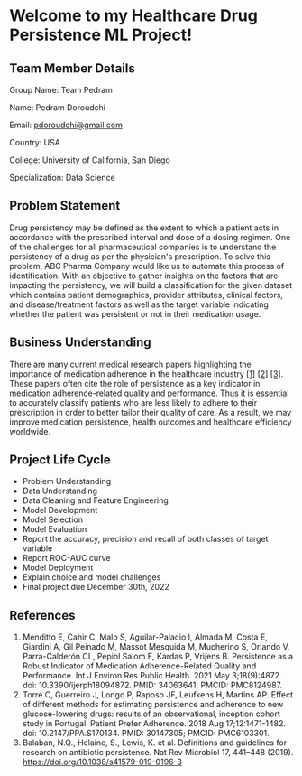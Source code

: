 # Welcome to my Healthcare Drug Persistence ML Project!

## Team Member Details

Group Name: Team Pedram

Name: Pedram Doroudchi

Email: pdoroudchi@gmail.com

Country: USA

College: University of California, San Diego

Specialization: Data Science

## Problem Statement

Drug persistency may be defined as the extent to which a patient acts in accordance with the prescribed interval and dose of a dosing regimen. One of the challenges for all pharmaceutical companies is to understand the persistency of a drug as per the physician's prescription. To solve this problem, ABC Pharma Company would like us to automate this process of identification. With an objective to gather insights on the factors that are impacting the persistency, we will build a classification for the given dataset which contains patient demographics, provider attributes, clinical factors, and disease/treatment factors as well as the target variable indicating whether the patient was persistent or not in their medication usage.

## Business Understanding

There are many current medical research papers highlighting the importance of medication adherence in the healthcare industry [[1]](https://www.ncbi.nlm.nih.gov/pmc/articles/PMC8124987/) [[2]](https://www.ncbi.nlm.nih.gov/pmc/articles/PMC6103301/) [[3]](https://www.nature.com/articles/s41579-019-0196-3). These papers often cite the role of persistence as a key indicator in medication adherence-related quality and performance. Thus it is essential to accurately classify patients who are less likely to adhere to their prescription in order to better tailor their quality of care. As a result, we may improve medication persistence, health outcomes and healthcare efficiency worldwide.

## Project Life Cycle

- Problem Understanding
- Data Understanding
- Data Cleaning and Feature Engineering
- Model Development
- Model Selection
- Model Evaluation
- Report the accuracy, precision and recall of both classes of target variable
- Report ROC-AUC curve
- Model Deployment
- Explain choice and model challenges
- Final project due December 30th, 2022

## References

1. Menditto E, Cahir C, Malo S, Aguilar-Palacio I, Almada M, Costa E, Giardini A, Gil Peinado M, Massot Mesquida M, Mucherino S, Orlando V, Parra-Calderón CL, Pepiol Salom E, Kardas P, Vrijens B. Persistence as a Robust Indicator of Medication Adherence-Related Quality and Performance. Int J Environ Res Public Health. 2021 May 3;18(9):4872. doi: 10.3390/ijerph18094872. PMID: 34063641; PMCID: PMC8124987.
2. Torre C, Guerreiro J, Longo P, Raposo JF, Leufkens H, Martins AP. Effect of different methods for estimating persistence and adherence to new glucose-lowering drugs: results of an observational, inception cohort study in Portugal. Patient Prefer Adherence. 2018 Aug 17;12:1471-1482. doi: 10.2147/PPA.S170134. PMID: 30147305; PMCID: PMC6103301.
3. Balaban, N.Q., Helaine, S., Lewis, K. et al. Definitions and guidelines for research on antibiotic persistence. Nat Rev Microbiol 17, 441–448 (2019). https://doi.org/10.1038/s41579-019-0196-3
